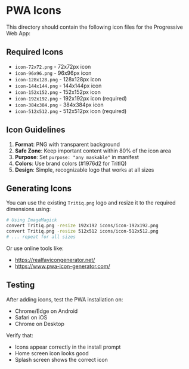 # PWA Icons

This directory should contain the following icon files for the Progressive Web App:

## Required Icons

- `icon-72x72.png` - 72x72px icon
- `icon-96x96.png` - 96x96px icon
- `icon-128x128.png` - 128x128px icon
- `icon-144x144.png` - 144x144px icon
- `icon-152x152.png` - 152x152px icon
- `icon-192x192.png` - 192x192px icon (required)
- `icon-384x384.png` - 384x384px icon
- `icon-512x512.png` - 512x512px icon (required)

## Icon Guidelines

1. **Format**: PNG with transparent background
2. **Safe Zone**: Keep important content within 80% of the icon area
3. **Purpose**: Set `purpose: "any maskable"` in manifest
4. **Colors**: Use brand colors (#1976d2 for TritIQ)
5. **Design**: Simple, recognizable logo that works at all sizes

## Generating Icons

You can use the existing `Tritiq.png` logo and resize it to the required dimensions using:

```bash
# Using ImageMagick
convert Tritiq.png -resize 192x192 icons/icon-192x192.png
convert Tritiq.png -resize 512x512 icons/icon-512x512.png
# ... repeat for all sizes
```

Or use online tools like:
- https://realfavicongenerator.net/
- https://www.pwa-icon-generator.com/

## Testing

After adding icons, test the PWA installation on:
- Chrome/Edge on Android
- Safari on iOS
- Chrome on Desktop

Verify that:
- Icons appear correctly in the install prompt
- Home screen icon looks good
- Splash screen shows the correct icon

